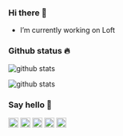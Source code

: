 ### Hi there 👋

-  I’m currently working on Loft

### Github status :fire:

![github stats](https://github-readme-stats.vercel.app/api?username=netoht&show_icons=true&title_color=000)

![github stats](https://github-readme-stats.vercel.app/api/top-langs/?username=netoht&langs_count=8&title_color=000)

### Say hello 👋

<a href="https://www.linkedin.com/in/netoht/"><img src="https://img.shields.io/badge/linkedin-000.svg?&logo=linkedin" height=20></a> 
<a href="https://www.instagram.com/netoht/"><img src="https://img.shields.io/badge/instagram-000.svg?&logo=instagram" height=20></a>
<a href="https://www.twitter.com/wneto/"><img src="https://img.shields.io/badge/twitter-000.svg?&logo=twitter" height=20></a>
<a href="https://www.github.com/netoht/"><img src="https://img.shields.io/badge/github-000.svg?&logo=github" height=20></a>
<a href="mailto:netoht@gmail.com"><img src="https://img.shields.io/badge/gmail-000.svg?&logo=gmail" height=20></a>


<!--
**netoht/netoht** is a ✨ _special_ ✨ repository because its `README.md` (this file) appears on your GitHub profile.

Here are some ideas to get you started:

- 🔭 I’m currently working on ...
- 🌱 I’m currently learning ...
- 👯 I’m looking to collaborate on ...
- 🤔 I’m looking for help with ...
- 💬 Ask me about ...
- 📫 How to reach me: ...
- 😄 Pronouns: ...
- ⚡ Fun fact: ...
-->
